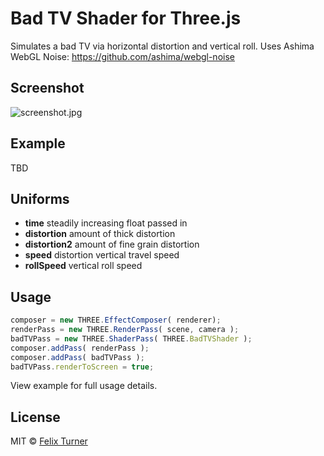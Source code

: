 # Bad TV Shader for Three.js

Simulates a bad TV via horizontal distortion and vertical roll. Uses Ashima WebGL Noise: https://github.com/ashima/webgl-noise

## Screenshot

![screenshot.jpg](https://raw.githubusercontent.com/felixturner/bad-tv-shader/master/example/res/screenshot.jpg)

## Example

TBD

## Uniforms
* **time** steadily increasing float passed in
* **distortion** amount of thick distortion
* **distortion2** amount of fine grain distortion
* **speed** distortion vertical travel speed
* **rollSpeed** vertical roll speed


## Usage

```javascript
composer = new THREE.EffectComposer( renderer);
renderPass = new THREE.RenderPass( scene, camera );
badTVPass = new THREE.ShaderPass( THREE.BadTVShader );
composer.addPass( renderPass );
composer.addPass( badTVPass );
badTVPass.renderToScreen = true;
```

View example for full usage details.

## License

MIT © [Felix Turner](http://airtight.cc)
